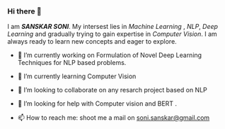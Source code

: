 ### Hi there 👋
I am ***SANSKAR SONI***. My intersest lies in *Machine* *Learning* , *NLP*, *Deep Learning* and gradually trying to gain expertise in *Computer* *Vision*. I am always ready to learn new concepts and eager to explore.



- 🔭 I’m currently working on Formulation of Novel Deep Learning Techniques for NLP based problems.
- 🌱 I’m currently learning Computer Vision
- 👯 I’m looking to collaborate on any resarch project based on NLP 
- 🤔 I’m looking for help with Computer vision and BERT .
 
- 📫 How to reach me: shoot me a mail on soni.sanskar@gmail.com 

<!--
**sonisanskar/sonisanskar** is a ✨ _special_ ✨ repository because its `README.md` (this file) appears on your GitHub profile.
- 💬 Ask me about
- 😄 Pronouns: 
- ⚡ Fun fact: ...
-->
